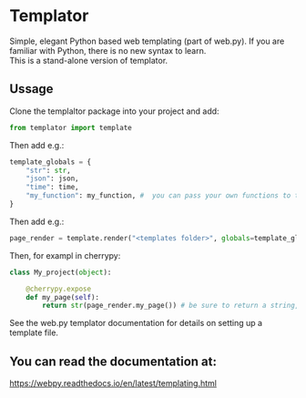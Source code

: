 # Templator
Simple, elegant Python based web templating (part of web.py).
If you are familiar with Python, there is no new syntax to learn.  
This is a stand-alone version of templator.

## Ussage
Clone the templaltor package into your project and add: 
```python
from templator import template
```
Then add e.g.:
```python
template_globals = {  
    "str": str,  
    "json": json,  
    "time": time,  
    "my_function": my_function, #  you can pass your own functions to templator.  
}
```
Then add e.g.:
```python
page_render = template.render("<templates folder>", globals=template_globals, <base="page_base">)
```
Then, for exampl in cherrypy:
```python
class My_project(object):

    @cherrypy.expose
    def my_page(self):  
        return str(page_render.my_page()) # be sure to return a string, my_page == template file.
```
See the web.py templator documentation for details on setting up a template file.

## You can read the documentation at:
https://webpy.readthedocs.io/en/latest/templating.html
